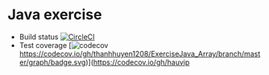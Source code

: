 # Java exercise

- Build status [![CircleCI](https://circleci.com/gh/thanhhuyen1208/ExerciseJava_Array.svg?style=svg)](https://circleci.com/gh/hauviptt97/ExerciseJava_Array)
- Test coverage [![codecov](tt97/ExerciseJava_Array)https://codecov.io/gh/thanhhuyen1208/ExerciseJava_Array/branch/master/graph/badge.svg)](https://codecov.io/gh/hauvip